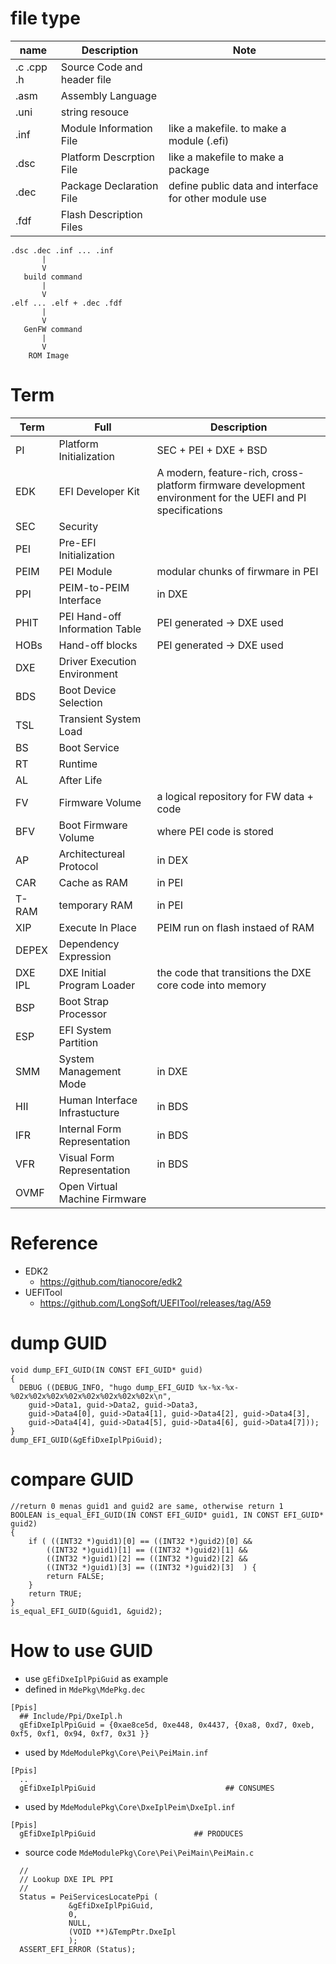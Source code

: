 # file type
|name|Description|Note|
|-|-|-|
|.c .cpp .h|Source Code and header file|
|.asm|Assembly Language|
|.uni|string resouce|
|.inf|Module Information File|like a makefile. to make a module (.efi)|
|.dsc|Platform Descrption File|like a makefile to make a package|
|.dec|Package Declaration File|define public data and interface for other module use|
|.fdf|Flash Description Files|
````
.dsc .dec .inf ... .inf
       |
       V
   build command
       |
       V
.elf ... .elf + .dec .fdf
       |
       V
   GenFW command
       |
       V
    ROM Image
````

# Term
|Term|Full|Description|
|-|-|-|
|PI|Platform Initialization|SEC + PEI + DXE + BSD|
|EDK|EFI Developer Kit|A modern, feature-rich, cross-platform firmware development environment for the UEFI and PI specifications|
|SEC|Security||
|PEI|Pre-EFI Initialization||
|PEIM|PEI Module|modular chunks of firwmare in PEI|
|PPI|PEIM-to-PEIM Interface|in DXE|
|PHIT|PEI Hand-off Information Table|PEI generated -> DXE used|
|HOBs|Hand-off blocks|PEI generated -> DXE used|
|DXE|Driver Execution Environment||
|BDS|Boot Device Selection||
|TSL|Transient System Load||
|BS|Boot Service||
|RT|Runtime||
|AL|After Life||
|FV|Firmware Volume|a logical repository for FW data + code|
|BFV|Boot Firmware Volume|where PEI code is stored|
|AP|Architectureal Protocol|in DEX|
|CAR|Cache as RAM|in PEI|
|T-RAM|temporary RAM|in PEI|
|XIP|Execute In Place|PEIM run on flash instaed of RAM|
|DEPEX|Dependency Expression||
|DXE IPL|DXE Initial Program Loader|the code that transitions the DXE core code into memory|
|BSP|Boot Strap Processor||
|ESP|EFI System Partition||
|SMM|System Management Mode|in DXE|
|HII|Human Interface Infrastucture|in BDS|
|IFR|Internal Form Representation|in BDS|
|VFR|Visual Form Representation|in BDS|
|OVMF|Open Virtual Machine Firmware||


# Reference
- EDK2
  - https://github.com/tianocore/edk2
- UEFITool
  - https://github.com/LongSoft/UEFITool/releases/tag/A59


# dump GUID
````
void dump_EFI_GUID(IN CONST EFI_GUID* guid)
{
  DEBUG ((DEBUG_INFO, "hugo dump_EFI_GUID %x-%x-%x-%02x%02x%02x%02x%02x%02x%02x%02x\n",
  	guid->Data1, guid->Data2, guid->Data3,
  	guid->Data4[0], guid->Data4[1], guid->Data4[2], guid->Data4[3], 
  	guid->Data4[4], guid->Data4[5], guid->Data4[6], guid->Data4[7]));
}
dump_EFI_GUID(&gEfiDxeIplPpiGuid);
````

# compare GUID
````
//return 0 menas guid1 and guid2 are same, otherwise return 1
BOOLEAN is_equal_EFI_GUID(IN CONST EFI_GUID* guid1, IN CONST EFI_GUID* guid2)
{
	if ( ((INT32 *)guid1)[0] == ((INT32 *)guid2)[0] &&
		((INT32 *)guid1)[1] == ((INT32 *)guid2)[1] &&
		((INT32 *)guid1)[2] == ((INT32 *)guid2)[2] &&
		((INT32 *)guid1)[3] == ((INT32 *)guid2)[3]	) {
		return FALSE;
	}
	return TRUE;
}
is_equal_EFI_GUID(&guid1, &guid2);
````

# How to use GUID
- use `gEfiDxeIplPpiGuid` as example
- defined in `MdePkg\MdePkg.dec`
````
[Ppis]
  ## Include/Ppi/DxeIpl.h
  gEfiDxeIplPpiGuid = {0xae8ce5d, 0xe448, 0x4437, {0xa8, 0xd7, 0xeb, 0xf5, 0xf1, 0x94, 0xf7, 0x31 }}
````

- used by `MdeModulePkg\Core\Pei\PeiMain.inf`
````
[Ppis]
  ..
  gEfiDxeIplPpiGuid                             ## CONSUMES
````

- used by `MdeModulePkg\Core\DxeIplPeim\DxeIpl.inf`
````
[Ppis]
  gEfiDxeIplPpiGuid                      ## PRODUCES
````

- source code `MdeModulePkg\Core\Pei\PeiMain\PeiMain.c`
````
  //
  // Lookup DXE IPL PPI
  //
  Status = PeiServicesLocatePpi (
             &gEfiDxeIplPpiGuid,
             0,
             NULL,
             (VOID **)&TempPtr.DxeIpl
             );
  ASSERT_EFI_ERROR (Status);
````

